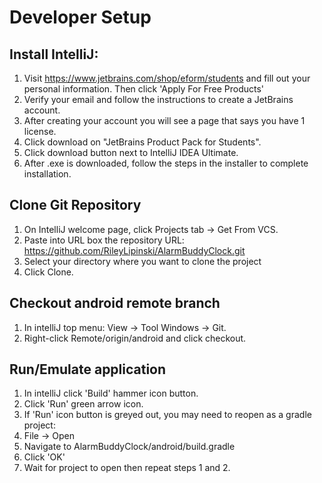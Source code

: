 # Developer Setup
## Install IntelliJ:
1. Visit https://www.jetbrains.com/shop/eform/students and fill out your personal information. Then click 'Apply For Free Products'
2. Verify your email and follow the instructions to create a JetBrains account.
3. After creating your account you will see a page that says you have 1 license.
4. Click download on "JetBrains Product Pack for Students".
5. Click download button next to IntelliJ IDEA Ultimate.
6. After .exe is downloaded, follow the steps in the installer to complete installation.
## Clone Git Repository
1. On IntelliJ welcome page, click Projects tab -> Get From VCS.
2. Paste into URL box the repository URL: https://github.com/RileyLipinski/AlarmBuddyClock.git
3. Select your directory where you want to clone the project
4. Click Clone.
## Checkout android remote branch
1. In intelliJ top menu: View -> Tool Windows -> Git.
2. Right-click Remote/origin/android and click checkout.
## Run/Emulate application
1. In intelliJ click 'Build' hammer icon button.
2. Click 'Run' green arrow icon.
3. If 'Run' icon button is greyed out, you may need to reopen as a gradle project:
4. File -> Open
5. Navigate to AlarmBuddyClock/android/build.gradle
6. Click 'OK'
7. Wait for project to open then repeat steps 1 and 2.
